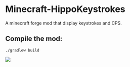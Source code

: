 # Minecraft-HippoKeystrokes
A minecraft forge mod that display keystrokes and CPS.

## Compile the mod:
`./gradlew build` 

<img src="https://i.imgur.com/05ylfMG.png">
